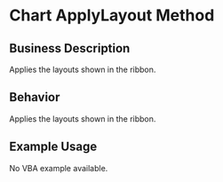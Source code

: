 # Chart ApplyLayout Method

## Business Description
Applies the layouts shown in the ribbon.

## Behavior
Applies the layouts shown in the ribbon.

## Example Usage
No VBA example available.